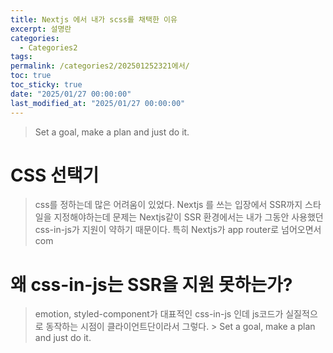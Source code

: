 ```yaml
---
title: Nextjs 에서 내가 scss를 채택한 이유
excerpt: 설명란
categories:
  - Categories2
tags: 
permalink: /categories2/202501252321에서/
toc: true
toc_sticky: true
date: "2025/01/27 00:00:00"
last_modified_at: "2025/01/27 00:00:00"
---
```

> Set a goal, make a plan and just do it.
# CSS 선택기
> css를 정하는데 많은 어려움이 있었다. Nextjs 를 쓰는 입장에서 SSR까지 스타일을 지정해야하는데 문제는 Nextjs같이 SSR 환경에서는 내가 그동안 사용했던 css-in-js가 지원이 약하기 때문이다.
> 특히 Nextjs가 app router로 넘어오면서 com


# 왜 css-in-js는 SSR을 지원 못하는가?
> emotion, styled-component가 대표적인 css-in-js 인데 js코드가 실질적으로 동작하는 시점이 클라이언트단이라서 그렇다. > Set a goal, make a plan and just do it.
